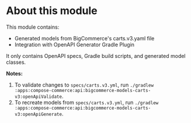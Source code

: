 # About this module
This module contains:
- Generated models from BigCommerce's carts.v3.yaml file
- Integration with OpenAPI Generator Gradle Plugin

It only contains OpenAPI specs, Gradle build scripts, and generated model classes.

**Notes:**
1. To validate changes to `specs/carts.v3.yml`, run `./gradlew :apps:compose-commerce:api:bigcommerce-models-carts-v3:openApiValidate`.
1. To recreate models from `specs/carts.v3.yml`, run `./gradlew :apps:compose-commerce:api:bigcommerce-models-carts-v3:openApiGenerate`.

